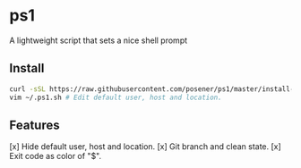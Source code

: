 # ps1

A lightweight script that sets a nice shell prompt

## Install

```bash
curl -sSL https://raw.githubusercontent.com/posener/ps1/master/install-web.sh | bash
vim ~/.ps1.sh # Edit default user, host and location.
```

## Features

[x] Hide default user, host and location.
[x] Git branch and clean state.
[x] Exit code as color of "$".
